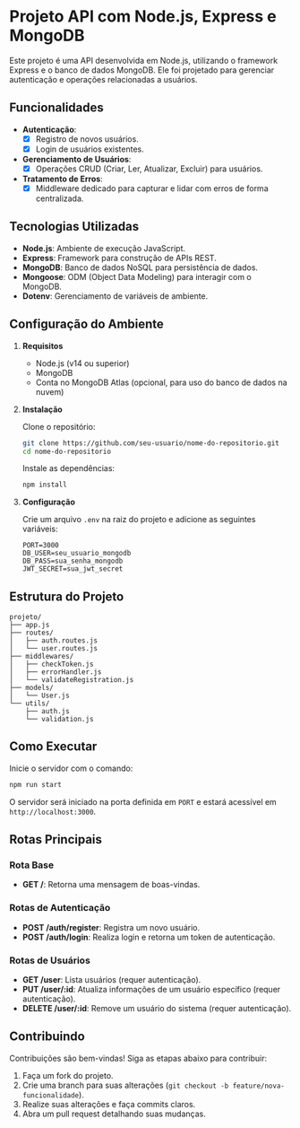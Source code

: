# Projeto API com Node.js, Express e MongoDB

Este projeto é uma API desenvolvida em Node.js, utilizando o framework Express e o banco de dados MongoDB. Ele foi projetado para gerenciar autenticação e operações relacionadas a usuários.

## Funcionalidades

- **Autenticação**:
  - [x] Registro de novos usuários.
  - [x] Login de usuários existentes.

- **Gerenciamento de Usuários**:
  - [x] Operações CRUD (Criar, Ler, Atualizar, Excluir) para usuários.

- **Tratamento de Erros**:
  - [x] Middleware dedicado para capturar e lidar com erros de forma centralizada.

## Tecnologias Utilizadas

- **Node.js**: Ambiente de execução JavaScript.
- **Express**: Framework para construção de APIs REST.
- **MongoDB**: Banco de dados NoSQL para persistência de dados.
- **Mongoose**: ODM (Object Data Modeling) para interagir com o MongoDB.
- **Dotenv**: Gerenciamento de variáveis de ambiente.

## Configuração do Ambiente

1. **Requisitos**
   - Node.js (v14 ou superior)
   - MongoDB
   - Conta no MongoDB Atlas (opcional, para uso do banco de dados na nuvem)

2. **Instalação**

   Clone o repositório:

   ```bash
   git clone https://github.com/seu-usuario/nome-do-repositorio.git
   cd nome-do-repositorio
   ```

   Instale as dependências:

   ```bash
   npm install
   ```

3. **Configuração**

   Crie um arquivo `.env` na raiz do projeto e adicione as seguintes variáveis:

   ```env
   PORT=3000
   DB_USER=seu_usuario_mongodb
   DB_PASS=sua_senha_mongodb
   JWT_SECRET=sua_jwt_secret
   ```

## Estrutura do Projeto

```
projeto/
├── app.js
├── routes/
│   ├── auth.routes.js
│   └── user.routes.js
├── middlewares/
│   ├── checkToken.js
│   ├── errorHandler.js
│   └── validateRegistration.js
├── models/
│   └── User.js
└── utils/
    ├── auth.js
    └── validation.js
```

## Como Executar

Inicie o servidor com o comando:

```bash
npm run start
```

O servidor será iniciado na porta definida em `PORT` e estará acessível em `http://localhost:3000`.

## Rotas Principais

### **Rota Base**
- **GET /**: Retorna uma mensagem de boas-vindas.

### **Rotas de Autenticação**
- **POST /auth/register**: Registra um novo usuário.
- **POST /auth/login**: Realiza login e retorna um token de autenticação.

### **Rotas de Usuários**
- **GET /user**: Lista usuários (requer autenticação).
- **PUT /user/:id**: Atualiza informações de um usuário específico (requer autenticação).
- **DELETE /user/:id**: Remove um usuário do sistema (requer autenticação).

## Contribuindo

Contribuições são bem-vindas! Siga as etapas abaixo para contribuir:

1. Faça um fork do projeto.
2. Crie uma branch para suas alterações (`git checkout -b feature/nova-funcionalidade`).
3. Realize suas alterações e faça commits claros.
4. Abra um pull request detalhando suas mudanças.




